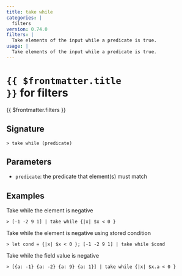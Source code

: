 ```yaml
---
title: take while
categories: |
  filters
version: 0.74.0
filters: |
  Take elements of the input while a predicate is true.
usage: |
  Take elements of the input while a predicate is true.
---
```


# <code>{{ $frontmatter.title }}</code> for filters

<div class='command-title'>{{ $frontmatter.filters }}</div>

## Signature

```> take while (predicate)```

## Parameters

 -  `predicate`: the predicate that element(s) must match

## Examples

Take while the element is negative
```shell
> [-1 -2 9 1] | take while {|x| $x < 0 }
```

Take while the element is negative using stored condition
```shell
> let cond = {|x| $x < 0 }; [-1 -2 9 1] | take while $cond
```

Take while the field value is negative
```shell
> [{a: -1} {a: -2} {a: 9} {a: 1}] | take while {|x| $x.a < 0 }
```
